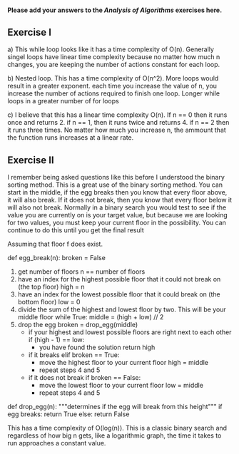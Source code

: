 #### Please add your answers to the ***Analysis of  Algorithms*** exercises here.

## Exercise I

a) This while loop looks like it has a time complexity of O(n). 
Generally singel loops have linear time complexity because no matter how much n changes, you are keeping the number of actions constant for each loop.


b) Nested loop. This has a time complexity of O(n^2). More loops would result in
a greater exponent. each time you increase the value of n, you increase the number of 
actions required to finish one loop. Longer while loops in a greater number of for loops



c) I believe that this has a linear time complexity O(n). If n == 0 then it runs once and returns 2. if n == 1, then it runs twice and returns 4. if n == 2 then it runs three times. No matter how much you increase n, the ammount that the function runs increases at a linear rate.

## Exercise II

I remember being asked questions like this before I understood the binary sorting method. This is a great use of the binary sorting method. You can start in the middle, if the egg breaks then you know that every floor above, it will also break. If it does not break, then you know that every floor below it will also not break. Normally in a binary search you would test to see if the value you are currently on is your target value, but because we are looking for two values, you must keep your current floor in the possibility. You can continue to do this until you get the final result

Assuming that floor f does exist.

def egg_break(n):
    broken = False
1. get number of floors
    n == number of floors
2. have an index for the highest possible floor that it could not break on (the top floor)
    high = n
3. have an index for the lowest possible floor that it could break on (the bottom floor)
    low = 0
4. divide the sum of the highest and lowest floor by two. This will be your middle floor
    while True:
        middle = (high + low) // 2
5. drop the egg
        broken = drop_egg(middle)
    - if your highest and lowest possible floors are right next to each other
        if (high - 1) == low:
        - you have found the solution
            return high
    - if it breaks
        elif broken == True:
        - move the highest floor to your current floor
            high = middle
        - repeat steps 4 and 5
    - if it does not break
        if broken == False:
        - move the lowest floor to your current floor
            low = middle
        - repeat steps 4 and 5
    
def drop_egg(n):
    """determines if the egg will break from this height"""
    if egg breaks:
        return True
    else:
        return False


This has a time complexity of O(log(n)). This is a classic binary search and regardless of how big n gets, like a logarithmic graph, the time it takes to run approaches a constant value.